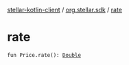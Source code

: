 [stellar-kotlin-client](../index.md) / [org.stellar.sdk](index.md) / [rate](./rate.md)

# rate

`fun Price.rate(): `[`Double`](https://kotlinlang.org/api/latest/jvm/stdlib/kotlin/-double/index.html)